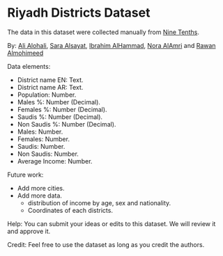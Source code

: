 # Riyadh Districts Dataset

The data in this dataset were collected manually from [Nine Tenths](https://map.910ths.sa/).


By: [Ali Alohali](http://alioh.com), [Sara Alsayat](http://linkedin.com/in/saraalsiyat), [Ibrahim AlHammad](http://linkedin.com/in/ibrahim-alhammad-7228b3178), [Nora AlAmri](https://www.linkedin.com/in/nora-alamri) and [Rawan Almohimeed](https://www.linkedin.com/in/rawanmohimeed)

Data elements:
- District name EN: Text.
- District name AR: Text.
- Population: Number.
- Males %: Number (Decimal).
- Females %: Number (Decimal).
- Saudis %: Number (Decimal).
- Non Saudis %: Number (Decimal).
- Males: Number.
- Females: Number.
- Saudis: Number.
- Non Saudis: Number.
- Average Income: Number.

Future work:
- Add more cities.
- Add more data.
    * distribution of income by age, sex and nationality.
    * Coordinates of each districts.

Help:
You can submit your ideas or edits to this dataset. We will review it and approve it.


Credit:
Feel free to use the dataset as long as you credit the authors.